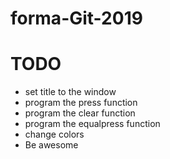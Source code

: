 # forma-Git-2019

# TODO

- set title to the window
- program the press function
- program the clear function
- program the equalpress function
- change colors
- Be awesome
